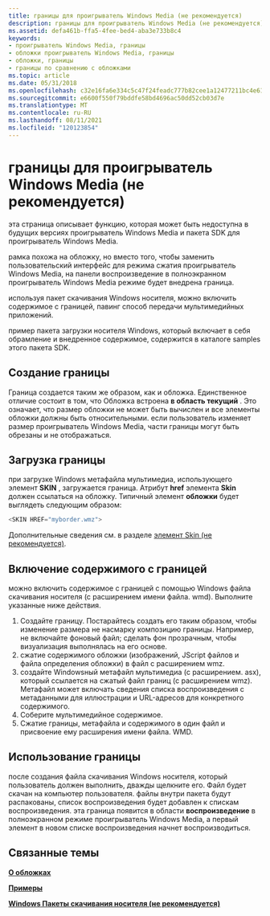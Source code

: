 ```yaml
---
title: границы для проигрыватель Windows Media (не рекомендуется)
description: границы для проигрыватель Windows Media (не рекомендуется)
ms.assetid: defa461b-ffa5-4fee-bed4-aba3e733b8c4
keywords:
- проигрыватель Windows Media, границы
- обложки проигрыватель Windows Media, границы
- обложки, границы
- границы по сравнению с обложками
ms.topic: article
ms.date: 05/31/2018
ms.openlocfilehash: c32e16fa6e334c5c47f24feadc777b82cee1a12477211bc4e613d22e8fdc4521
ms.sourcegitcommit: e6600f550f79bddfe58bd4696ac50dd52cb03d7e
ms.translationtype: MT
ms.contentlocale: ru-RU
ms.lasthandoff: 08/11/2021
ms.locfileid: "120123854"
---
```

# <a name="borders-for-windows-media-player-deprecated"></a>границы для проигрыватель Windows Media (не рекомендуется)

эта страница описывает функцию, которая может быть недоступна в будущих версиях проигрыватель Windows Media и пакета SDK для проигрыватель Windows Media.

рамка похожа на обложку, но вместо того, чтобы заменить пользовательский интерфейс для режима сжатия проигрыватель Windows Media, на панели воспроизведение в полноэкранном проигрыватель Windows Media режиме будет внедрена граница.

используя пакет скачивания Windows носителя, можно включить содержимое с границей, павинг способ передачи мультимедийных приложений.

пример пакета загрузки носителя Windows, который включает в себя обрамление и внедренное содержимое, содержится в каталоге samples этого пакета SDK.

## <a name="creating-a-border"></a>Создание границы

Граница создается таким же образом, как и обложка. Единственное отличие состоит в том, что Обложка встроена **в область текущий** . Это означает, что размер обложки не может быть вычислен и все элементы обложки должны быть относительными. если пользователь изменяет размер проигрыватель Windows Media, части границы могут быть обрезаны и не отображаться.

## <a name="loading-a-border"></a>Загрузка границы

при загрузке Windows метафайла мультимедиа, использующего элемент **SKIN** , загружается граница. Атрибут **href** элемента **Skin** должен ссылаться на обложку. Типичный элемент **обложки** будет выглядеть следующим образом:


```C++
<SKIN HREF="myborder.wmz">

```



Дополнительные сведения см. в разделе [элемент Skin (не рекомендуется)](skin-element--deprecated.md).

## <a name="including-content-with-a-border"></a>Включение содержимого с границей

можно включить содержимое с границей с помощью Windows файла скачивания носителя (с расширением имени файла. wmd). Выполните указанные ниже действия.

1.  Создайте границу. Постарайтесь создать его таким образом, чтобы изменение размера не насмарку композицию границы. Например, не включайте фоновый файл; сделать фон прозрачным, чтобы визуализация выполнялась на его основе.
2.  сжатие содержимого обложки (изображений, JScript файлов и файла определения обложки) в файл с расширением wmz.
3.  создайте Windowsный метафайл мультимедиа (с расширением. asx), который ссылается на сжатый файл границ (с расширением wmz). Метафайл может включать сведения списка воспроизведения с метаданными для иллюстрации и URL-адресов для конкретного содержимого.
4.  Соберите мультимедийное содержимое.
5.  Сжатие границы, метафайла и содержимого в один файл и присвоение ему расширения имени файла. WMD.

## <a name="using-a-border"></a>Использование границы

после создания файла скачивания Windows носителя, который пользователь должен выполнить, дважды щелкните его. Файл будет скачан на компьютер пользователя. файлы внутри пакета будут распакованы, список воспроизведения будет добавлен к спискам воспроизведения. эта граница появится в области **воспроизведение** в полноэкранном режиме проигрыватель Windows Media, а первый элемент в новом списке воспроизведения начнет воспроизводиться.

## <a name="related-topics"></a>Связанные темы

<dl> <dt>

[**О обложках**](about-skins.md)
</dt> <dt>

[**Примеры**](samples.md)
</dt> <dt>

[**Windows Пакеты скачивания носителя (не рекомендуется)**](windows-media-download-packages--deprecated.md)
</dt> </dl>

 

 




